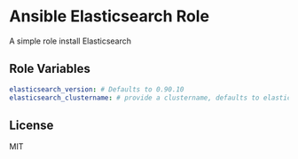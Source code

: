 # Ansible Elasticsearch Role

A simple role install Elasticsearch

## Role Variables

```yaml
elasticsearch_version: # Defaults to 0.90.10
elasticsearch_clustername: # provide a clustername, defaults to elasticsearch
```

## License

MIT

